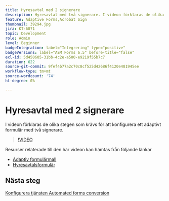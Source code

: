 ```yaml
---
title: Hyresavtal med 2 signerare
description: Hyresavtal med två signerare. I videon förklaras de olika stegen som krävs för att konfigurera ett adaptivt formulär med två signerare.
feature: Adaptive Forms,Acrobat Sign
thumbnail: 39294.jpg
jira: KT-6071
topic: Development
role: Admin
level: Beginner
badgeIntegration: label="Integrering" type="positive"
badgeVersions: label="AEM Forms 6.5" before-title="false"
exl-id: 5d450605-31bb-4c2e-a500-e9219f55b7c7
duration: 622
source-git-commit: 9fef4b77a2c70c8cf525d42686f4120e481945ee
workflow-type: tm+mt
source-wordcount: '74'
ht-degree: 0%

---
```


# Hyresavtal med 2 signerare

I videon förklaras de olika stegen som krävs för att konfigurera ett adaptivt formulär med två signerare.

>[!VIDEO](https://video.tv.adobe.com/v/39294?quality=12&learn=on)

Resurser relaterade till den här videon kan hämtas från följande länkar

* [Adaptiv formulärmall](assets/tenancy-agreement-template.zip)
* [Hyresavtalsformulär](assets/rental-agreement-form.zip)

## Nästa steg

[Konfigurera tjänsten Automated forms conversion](./configure-automated-forms-conversion-service.md)